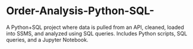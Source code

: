 # Order-Analysis-Python-SQL-
A Python+SQL project where data is pulled from an API, cleaned, loaded into SSMS, and analyzed using SQL queries. Includes Python scripts, SQL queries, and a Jupyter Notebook.
